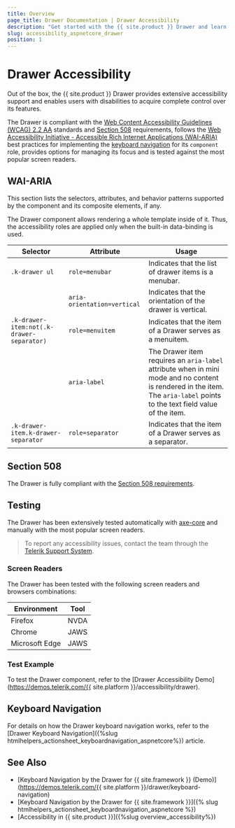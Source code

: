 ```yaml
---
title: Overview
page_title: Drawer Documentation | Drawer Accessibility
description: "Get started with the {{ site.product }} Drawer and learn about its accessibility support for WAI-ARIA, Section 508, and WCAG 2.2."
slug: accessibility_aspnetcore_drawer
position: 1
---
```


# Drawer Accessibility

Out of the box, the {{ site.product }} Drawer provides extensive accessibility support and enables users with disabilities to acquire complete control over its features.

The Drawer is compliant with the [Web Content Accessibility Guidelines (WCAG) 2.2 AA](https://www.w3.org/TR/WCAG22/) standards and [Section 508](https://www.section508.gov/) requirements, follows the [Web Accessibility Initiative - Accessible Rich Internet Applications (WAI-ARIA)](https://www.w3.org/WAI/ARIA/apg/) best practices for implementing the [keyboard navigation](#keyboard-navigation) for its `component` role, provides options for managing its focus and is tested against the most popular screen readers.

## WAI-ARIA

This section lists the selectors, attributes, and behavior patterns supported by the component and its composite elements, if any.

The Drawer component allows rendering a whole template inside of it. Thus, the accessibility roles are applied only when the built-in data-binding is used.

| Selector | Attribute | Usage |
| -------- | --------- | ----- |
| `.k-drawer ul` | `role=menubar` | Indicates that the list of drawer items is a menubar. |
|  | `aria-orientation=vertical` | Indicates that the orientation of the drawer is vertical. |
| `.k-drawer-item:not(.k-drawer-separator)` | `role=menuitem` | Indicates that the item of a Drawer serves as a menuitem. |
|  | `aria-label` | The Drawer item requires an `aria-label` attribute when in mini mode and no content is rendered in the item. The `aria-label` points to the text field value of the item. |
| `.k-drawer-item.k-drawer-separator` | `role=separator` | Indicates that the item of a Drawer serves as a separator. |

## Section 508

The Drawer is fully compliant with the [Section 508 requirements](https://www.section508.gov/).

## Testing

The Drawer has been extensively tested automatically with [axe-core](https://github.com/dequelabs/axe-core) and manually with the most popular screen readers.

> To report any accessibility issues, contact the team through the [Telerik Support System](https://www.telerik.com/account/support-center).

### Screen Readers

The Drawer has been tested with the following screen readers and browsers combinations:

| Environment | Tool |
| ----------- | ---- |
| Firefox | NVDA |
| Chrome | JAWS |
| Microsoft Edge | JAWS |

### Test Example

To test the Drawer component, refer to the [Drawer Accessibility Demo](https://demos.telerik.com/{{ site.platform }}/accessibility/drawer).

## Keyboard Navigation

For details on how the Drawer keyboard navigation works, refer to the [Drawer Keyboard Navigation]({%slug htmlhelpers_actionsheet_keyboardnavigation_aspnetcore%}) article.

## See Also

* [Keyboard Navigation by the Drawer for {{ site.framework }} (Demo)](https://demos.telerik.com/{{ site.platform }}/drawer/keyboard-navigation)
* [Keyboard Navigation by the Drawer for {{ site.framework }}]({% slug htmlhelpers_actionsheet_keyboardnavigation_aspnetcore %})
* [Accessibility in {{ site.product }}]({%slug overview_accessibility%})